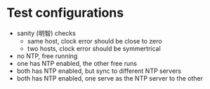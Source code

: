 # Test configurations

- sanity (明智) checks
  - same host, clock error should be close to zero
  - two hosts, clock error should be symmertrical
- no NTP, free running
- one has NTP enabled, the other free runs
- both has NTP enabled, but sync to different NTP servers
- both has NTP enabled, one serve as the NTP server to the other
